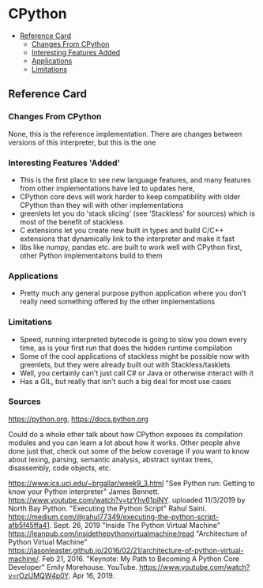# CPython

<!-- TOC -->
- [Reference Card](#reference-card)
    - [Changes From CPython](#changes-from-cpython)
    - [Interesting Features Added](#interesting-features-added)
    - [Applications](#applications)
    - [Limitations](#limitations)
<!-- /TOC -->

## Reference Card

### Changes From CPython
None, this is the reference implementation. There are changes between versions  of this interpreter, but this is the one

### Interesting Features 'Added'
- This is the first place to see new language features, and many features from other implementations have led to updates here, 
- CPython core devs will work harder to keep compatibility with older CPython than they will with other implementations
- greenlets let you do 'stack slicing' (see 'Stackless' for sources) which is most of the benefit of stackless
- C extensions let you create new built in types and build C/C++ extensions that dynamically link to the interpreter and make it fast
- libs like numpy, pandas etc. are built to work well with CPython first, other Python implementaitons build to them

### Applications
- Pretty much any general purpose python application where you don't really need something offered by the other implementations

### Limitations
- Speed, running interpreted bytecode is going to slow you down every time, as is your first run that does the hidden runtime compilation
- Some of the cool applications of stackless might be possible now with greenlets, but they were already built out with Stackless/tasklets
- Well, you certainly can't just call C# or Java or otherwise interact with it
- Has a GIL, but really that isn't such a big deal for most use cases

### Sources
https://python.org, https://docs.python.org

Could do a whole other talk about how CPython exposes its compilation modules and you can learn a lot about how it works. Other people ahve done just that, 
check out some of the below coverage if you want to know about lexing, parsing, semantic analysis, abstract syntax trees, disassembly, code objects, etc.

https://www.ics.uci.edu/~brgallar/week9_3.html
"See Python run: Getting to know your Python interpreter" James Bennett. https://www.youtube.com/watch?v=tzYhv61piNY. uploaded 11/3/2019 by North Bay Python.
"Executing the Python Script" Rahul Saini. https://medium.com/@rahul77349/executing-the-python-script-afb5f45ffa41. Sept. 26, 2019
"Inside The Python Virtual Machine" https://leanpub.com/insidethepythonvirtualmachine/read
"Architecture of Python Virtual Machine" https://jasonleaster.github.io/2016/02/21/architecture-of-python-virtual-machine/. Feb 21, 2016.
"Keynote: My Path to Becoming A Python Core Developer" Emily Morehouse. YouTube. https://www.youtube.com/watch?v=rOzUMQW4p0Y. Apr 16, 2019.
